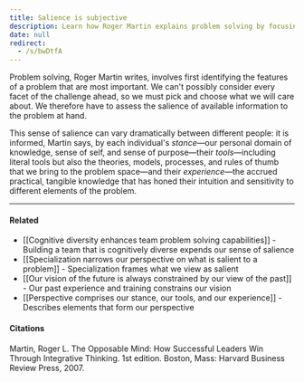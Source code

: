 ```yaml
---
title: Salience is subjective
description: Learn how Roger Martin explains problem solving by focusing on the most important information shaped by our stance, tools, and experience to improve decision-making and perspective.
date: null
redirect:
  - /s/bwDtfA
---
```


Problem solving, Roger Martin writes, involves first identifying the features of a problem that are most important. We can't possibly consider every facet of the challenge ahead, so we must pick and choose what we will care about. We therefore have to assess the salience of available information to the problem at hand.

This sense of salience can vary dramatically between different people: it is informed, Martin says, by each individual's _stance_—our personal domain of knowledge, sense of self, and sense of purpose—their _tools_—including literal tools but also the theories, models, processes, and rules of thumb that we bring to the problem space—and their _experience_—the accrued practical, tangible knowledge that has honed their intuition and sensitivity to different elements of the problem.

---

#### Related

- [[Cognitive diversity enhances team problem solving capabilities]] - Building a team that is cognitively diverse expends our sense of salience
- [[Specialization narrows our perspective on what is salient to a problem]] - Specialization frames what we view as salient
- [[Our vision of the future is always constrained by our view of the past]] - Our past experience and training constrains our vision
- [[Perspective comprises our stance, our tools, and our experience]] - Describes elements that form our perspective

#### Citations

Martin, Roger L. The Opposable Mind: How Successful Leaders Win Through Integrative Thinking. 1st edition. Boston, Mass: Harvard Business Review Press, 2007.
